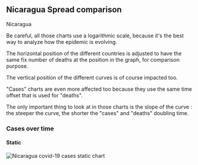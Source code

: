 ## Nicaragua Spread comparison 

Nicaragua



Be careful, all those charts use a logarithmic scale, because it's the best way to analyze how the epidemic is evolving.
 
The horizontal position of the different countries is adjusted to have the same fix number of deaths at the position in the graph, for comparison purpose.

The vertical position of the different curves is of course impacted too.

"Cases" charts are even more affected too because they use the same time offset that is used for "deaths".

The only important thing to look at in those charts is the slope of the curve : the steeper the curve, the shorter the "cases" and "deaths" doubling time.



 
### Cases over time
 
#### Static
![Nicaragua covid-19 cases static chart](https://raw.githubusercontent.com/madlag/coronavirus_study/master/notebooks/graphs/2020-03-20/countries/Nicaragua/2020-03-20_Nicaragua_deaths.png "Nicaragua covid-19 cases static chart")   


